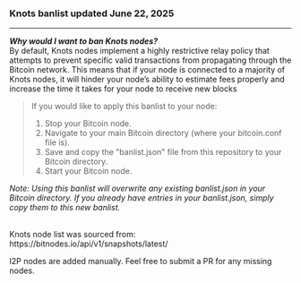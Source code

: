 ### Knots banlist updated June 22, 2025
---
<i></u><b>Why would I want to ban Knots nodes?</b></i>
<br>
By default, Knots nodes implement a highly restrictive relay policy that attempts to prevent specific valid transactions from propagating through the Bitcoin network. This means that if your node is connected to a majority of Knots nodes, it will hinder your node’s ability to estimate fees properly and increase the time it takes for your node to receive new blocks
<br>
> If you would like to apply this banlist to your node:
> 1. Stop your Bitcoin node.
> 2. Navigate to your main Bitcoin directory (where your bitcoin.conf file is).
> 3. Save and copy the "banlist.json" file from this repository to your Bitcoin directory.
> 4. Start your Bitcoin node.

<i>Note: Using this banlist will overwrite any existing banlist.json in your Bitcoin directory. If you already have entries in your banlist.json, simply copy them to this new banlist.</i>




<br>
Knots node list was sourced from: https://bitnodes.io/api/v1/snapshots/latest/

I2P nodes are added manually. Feel free to submit a PR for any missing nodes.
